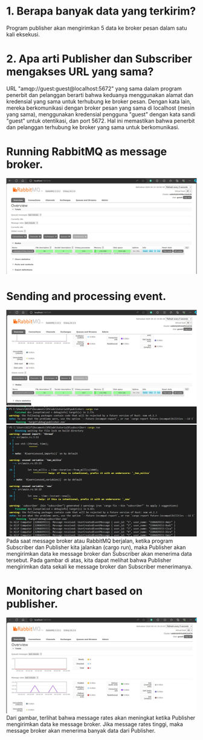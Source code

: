 # 1. Berapa banyak data yang terkirim?
Program publisher akan mengirimkan 5 data ke broker pesan dalam satu kali eksekusi.

# 2. Apa arti Publisher dan Subscriber mengakses URL yang sama?
URL "amqp://guest:guest@localhost:5672" yang sama dalam program penerbit dan pelanggan berarti bahwa keduanya menggunakan alamat dan kredensial yang sama untuk terhubung ke broker pesan. Dengan kata lain, mereka berkomunikasi dengan broker pesan yang sama di localhost (mesin yang sama), menggunakan kredensial pengguna "guest" dengan kata sandi "guest" untuk otentikasi, dan port 5672. Hal ini memastikan bahwa penerbit dan pelanggan terhubung ke broker yang sama untuk berkomunikasi.

# Running RabbitMQ as message broker.
![Alt text](image/ss1.jpg)

# Sending and processing event.
![Alt text](image/ss4.jpg)
![Alt text](image/ss2.jpg)
![Alt text](image/ss3.jpg)
Pada saat message broker atau RabbitMQ berjalan, ketika program Subscriber dan Publisher kita jalankan (cargo run), maka Publisher akan mengirimkan data ke message broker dan Subscriber akan menerima data tersebut. Pada gambar di atas, kita dapat melihat bahwa Publisher mengirimkan data sekali ke message broker dan Subscriber menerimanya.

# Monitoring chart based on publisher.
![Alt text](image/ss5.jpg)
Dari gambar, terlihat bahwa message rates akan meningkat ketika Publisher mengirimkan data ke message broker. Jika message rates tinggi, maka message broker akan menerima banyak data dari Publisher.